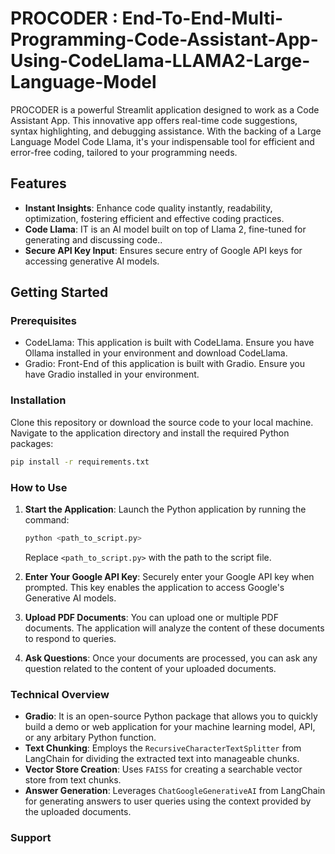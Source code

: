 # PROCODER : End-To-End-Multi-Programming-Code-Assistant-App-Using-CodeLlama-LLAMA2-Large-Language-Model

PROCODER is a powerful Streamlit application designed to work as a Code Assistant App. This innovative app offers real-time code suggestions, syntax highlighting, and debugging assistance. With the backing of a Large Language Model Code Llama, it's your indispensable tool for efficient and error-free coding, tailored to your programming needs.

## Features

- **Instant Insights**: Enhance code quality instantly, readability, optimization, fostering efficient and effective coding practices.
- **Code Llama**: IT is an AI model built on top of Llama 2, fine-tuned for generating and discussing code..
- **Secure API Key Input**: Ensures secure entry of Google API keys for accessing generative AI models.

## Getting Started

### Prerequisites

- CodeLlama: This application is built with CodeLlama. Ensure you have Ollama installed in your environment and download CodeLlama.
- Gradio: Front-End of this application is built with Gradio. Ensure you have Gradio installed in your environment.

### Installation

Clone this repository or download the source code to your local machine. Navigate to the application directory and install the required Python packages:

```bash
pip install -r requirements.txt
```

### How to Use

1. **Start the Application**: Launch the Python application by running the command:
    ```bash
    python <path_to_script.py>
    ```
    Replace `<path_to_script.py>` with the path to the script file.

2. **Enter Your Google API Key**: Securely enter your Google API key when prompted. This key enables the application to access Google's Generative AI models.

3. **Upload PDF Documents**: You can upload one or multiple PDF documents. The application will analyze the content of these documents to respond to queries.

4. **Ask Questions**: Once your documents are processed, you can ask any question related to the content of your uploaded documents.

### Technical Overview

- **Gradio**: It is an open-source Python package that allows you to quickly build a demo or web application for your machine learning model, API, or any arbitary Python function.
- **Text Chunking**: Employs the `RecursiveCharacterTextSplitter` from LangChain for dividing the extracted text into manageable chunks.
- **Vector Store Creation**: Uses `FAISS` for creating a searchable vector store from text chunks.
- **Answer Generation**: Leverages `ChatGoogleGenerativeAI` from LangChain for generating answers to user queries using the context provided by the uploaded documents.


### Support
